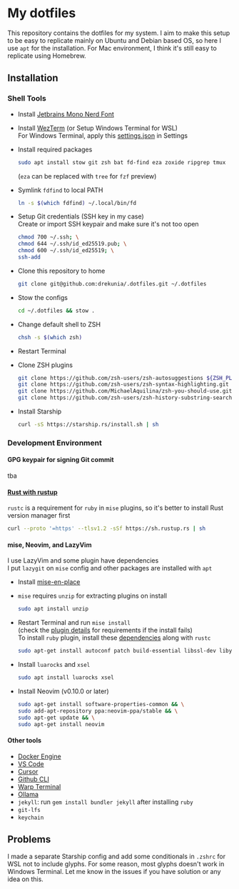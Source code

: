 # My dotfiles

This repository contains the dotfiles for my system.
I aim to make this setup to be easy to replicate mainly on Ubuntu and Debian based OS, so here I use `apt` for the installation.
For Mac environment, I think it's still easy to replicate using Homebrew.

## Installation

### Shell Tools

- Install [Jetbrains Mono Nerd Font](https://www.jetbrains.com/lp/mono/)

- Install [WezTerm](https://wezfurlong.org/wezterm/install/linux.html#using-the-apt-repo) (or Setup Windows Terminal for WSL)\
  For Windows Terminal, apply this [settings.json](https://gist.github.com/drekunia/8eb6db8024bdc668d7ccece28a820109) in Settings

- Install required packages
  ```bash
  sudo apt install stow git zsh bat fd-find eza zoxide ripgrep tmux
  ```
  (`eza` can be replaced with `tree` for `fzf` preview)

- Symlink `fdfind` to local PATH 
  ```bash
  ln -s $(which fdfind) ~/.local/bin/fd
  ```

- Setup Git credentials (SSH key in my case)\
  Create or import SSH keypair and make sure it's not too open
  ```bash
  chmod 700 ~/.ssh; \
  chmod 644 ~/.ssh/id_ed25519.pub; \
  chmod 600 ~/.ssh/id_ed25519; \
  ssh-add
  ```

- Clone this repository to home
  ```bash
  git clone git@github.com:drekunia/.dotfiles.git ~/.dotfiles
  ```

- Stow the configs
  ```bash
  cd ~/.dotfiles && stow .
  ```

- Change default shell to ZSH
  ```bash
  chsh -s $(which zsh)
  ```

- Restart Terminal

- Clone ZSH plugins
  ```bash
  git clone https://github.com/zsh-users/zsh-autosuggestions ${ZSH_PLUGINS:-~/.zsh/plugins}/zsh-autosuggestions; \
  git clone https://github.com/zsh-users/zsh-syntax-highlighting.git ${ZSH_PLUGINS:-~/.zsh/plugins}/zsh-syntax-highlighting; \
  git clone https://github.com/MichaelAquilina/zsh-you-should-use.git ${ZSH_PLUGINS:-~/.zsh/plugins}/you-should-use; \
  git clone https://github.com/zsh-users/zsh-history-substring-search.git ${ZSH_PLUGINS:-~/.zsh/plugins}/zsh-history-substring-search
  ```

- Install Starship
  ```bash
  curl -sS https://starship.rs/install.sh | sh
  ```

### Development Environment

#### GPG keypair for signing Git commit

tba

#### [Rust with rustup](https://www.rust-lang.org/tools/install)

`rustc` is a requirement for `ruby` in `mise` plugins, so it's better to install Rust version manager first
```bash
curl --proto '=https' --tlsv1.2 -sSf https://sh.rustup.rs | sh
```

#### mise, Neovim, and LazyVim

I use LazyVim and some plugin have dependencies\
I put `lazygit` on `mise` config and other packages are installed with `apt`

- Install [mise-en-place](https://mise.jdx.dev/installing-mise.html#apt)

- `mise` requires `unzip` for extracting plugins on install
  ```bash
  sudo apt install unzip
  ```

- Restart Terminal and run `mise install`\
  (check the [plugin details](https://mise.jdx.dev/plugins.html) for requirements if the install fails)\
  To install `ruby` plugin, install these [dependencies](https://github.com/rbenv/ruby-build/wiki#ubuntudebianmint) along with `rustc`
  ```bash
  sudo apt-get install autoconf patch build-essential libssl-dev libyaml-dev libreadline6-dev zlib1g-dev libgmp-dev libncurses5-dev libffi-dev libgdbm6 libgdbm-dev libdb-dev uuid-dev
  ```

- Install `luarocks` and `xsel`
  ```bash
  sudo apt install luarocks xsel
  ```

- Install Neovim (v0.10.0 or later)
  ```bash
  sudo apt-get install software-properties-common && \
  sudo add-apt-repository ppa:neovim-ppa/stable && \
  sudo apt-get update && \
  sudo apt-get install neovim
  ```

#### Other tools
- [Docker Engine](https://docs.docker.com/engine/install/ubuntu/)
- [VS Code](https://code.visualstudio.com/docs/setup/linux)
- [Cursor](https://www.cursor.com/)
- [Github CLI](https://github.com/cli/cli/blob/trunk/docs/install_linux.md)
- [Warp Terminal](https://docs.warp.dev/getting-started/getting-started-with-warp)
- [Ollama](https://github.com/ollama/ollama?tab=readme-ov-file#linux)
- `jekyll`: run `gem install bundler jekyll` after installing `ruby`
- `git-lfs`
- `keychain`

## Problems

I made a separate Starship config and add some conditionals in `.zshrc` for WSL not to include glyphs.
For some reason, most glyphs doesn't work in Windows Terminal. 
Let me know in the issues if you have solution or any idea on this.

